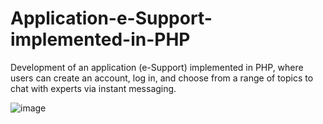 # Application-e-Support-implemented-in-PHP

Development of an application (e-Support) implemented in PHP, where users can create an account, log in, and choose
from a range of topics to chat with experts via instant messaging.

![image](https://github.com/user-attachments/assets/d216d8cf-4cab-4e33-9bf7-87cd9979d380)

